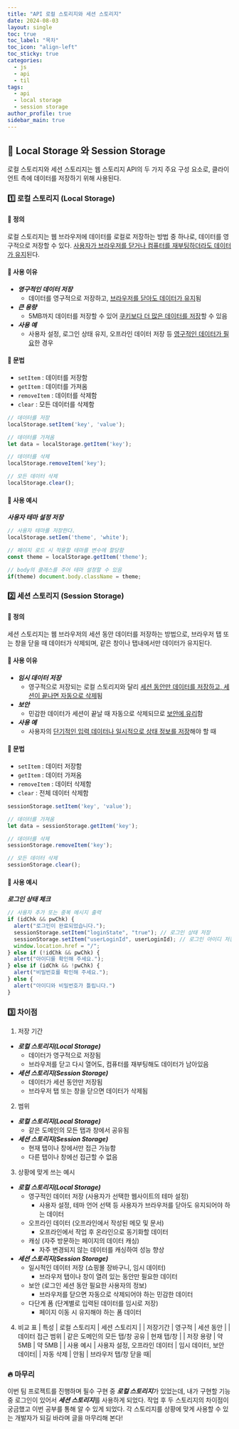 ```yaml
---
title: "API 로컬 스토리지와 세션 스토리지"
date: 2024-08-03
layout: single
toc: true
toc_label: "목차"
toc_icon: "align-left"
toc_sticky: true
categories:
  - js
  - api
  - til
tags:
  - api
  - local storage
  - session storage
author_profile: true
sidebar_main: true
---
```


## :ledger: Local Storage 와 Session Storage
로컬 스토리지와 세션 스토리지는 웹 스토리지 API의 두 가지 주요 구성 요소로, 클라이언트 측에 데이터를 저장하기 위해 사용된다.

### :one: 로컬 스토리지 (Local Storage)
#### :pushpin: 정의
로컬 스토리지는 웹 브라우저에 데이터를 로컬로 저장하는 방법 중 하나로, 데이터를 영구적으로 저장할 수 있다. <u>사용자가 브라우저를 닫거나 컴퓨터를 재부팅하더라도 데이터가 유지</u>된다.

#### :pushpin: 사용 이유
- ***영구적인 데이터 저장***
  - 데이터를 영구적으로 저장하고, <u>브라우저를 닫아도 데이터가 유지</u>됨
- ***큰 용량***
  - 5MB까지 데이터를 저장할 수 있어 <u>쿠키보다 더 많은 데이터를 저장</u>할 수 있음
- ***사용 예***
  - 사용자 설정, 로그인 상태 유지, 오프라인 데이터 저장 등 <u>영구적인 데이터가 필요</u>한 경우

#### :pushpin: 문법
- `setItem` : 데이터를 저장함
- `getItem` : 데이터를 가져옴
- `removeItem` : 데이터를 삭제함
- `clear` : 모든 데이터를 삭제함

```javascript
// 데이터를 저장
localStorage.setItem('key', 'value');

// 데이터를 가져옴
let data = localStorage.getItem('key');

// 데이터를 삭제
localStorage.removeItem('key');

// 모든 데이터 삭제
localStorage.clear();
```

#### :pushpin: 사용 예시
***사용자 테마 설정 저장***
```javascript
// 사용자 테마를 저장한다.
localStorage.setIem('theme', 'white');

// 페이지 로드 시 적용할 테마를 변수에 할당함
const theme = localStorage.getItem('theme');

// body의 클래스를 주어 테마 설정할 수 있음
if(theme) document.body.className = theme;
```

### :two: 세션 스토리지 (Session Storage)
#### :pushpin: 정의
세션 스토리지는 웹 브라우저의 세션 동안 데이터를 저장하는 방법으로, 브라우저 탭 또는 창을 닫을 때 데이터가 삭제되며, 같은 창이나 탭내에서만 데이터가 유지된다.

#### :pushpin: 사용 이유
- ***임시 데이터 저장***
  - 영구적으로 저장되는 로컬 스토리지와 달리 <u>세션 동안만 데이터를 저장하고, 세션이 끝나면 자동으로 삭제</u>됨
- ***보안***
  - 민감한 데이터가 세션이 끝날 때 자동으로 삭제되므로 <u>보안에 유리</u>함
- ***사용 예***
  - 사용자의 <u>단기적인 입력 데이터나 일시적으로 상태 정보를 저장</u>해야 할 때

#### :pushpin: 문법
- `setItem` : 데이터 저장함
- `getItem` : 데이터 가져옴
- `removeItem` : 데이터 삭제함
- `clear` : 전체 데이터 삭제함

```javascript
sessionStorage.setItem('key', 'value');

// 데이터를 가져옴
let data = sessionStorage.getItem('key');

// 데이터를 삭제
sessionStorage.removeItem('key');

// 모든 데이터 삭제
sessionStorage.clear();
```

#### :pushpin: 사용 예시
***로그인 상태 체크***
```javascript
// 사용자 추가 또는 중복 메시지 출력
if (idChk && pwChk) {
  alert("로그인이 완료되었습니다.");
  sessionStorage.setItem("loginState", "true"); // 로그인 상태 저장
  sessionStorage.setItem("userLoginId", userLoginId); // 로그인 아이디 저장
  window.location.href = "/";
} else if (!idChk && pwChk) {
  alert("아이디를 확인해 주세요.");
} else if (idChk && !pwChk) {
  alert("비밀번호를 확인해 주세요.");
} else {
  alert("아이디와 비밀번호가 틀립니다.")
}
```

### :three: 차이점
1. 저장 기간
  - ***로컬 스토리지(Local Storage)***
    - 데이터가 영구적으로 저장됨
    - 브라우저를 닫고 다시 열어도, 컴퓨터를 재부팅해도 데이터가 남아있음
  - ***세션 스토리지(Session Storage)***
    - 데이터가 세션 동안만 저장됨
    - 브라우저 탭 또는 창을 닫으면 데이터가 삭제됨
2. 범위
  - ***로컬 스토리지(Local Storage)***
    - 같은 도메인의 모든 탭과 창에서 공유됨
  - ***세션 스토리지(Session Storage)***
    - 현재 탭이나 창에서만 접근 가능함
    - 다른 탭이나 창에선 접근할 수 없음
3. 상황에 맞게 쓰는 예시
  - ***로컬 스토리지(Local Storage)***
    - 영구적인 데이터 저장 (사용자가 선택한 웹사이트의 테마 설정)
      - 사용자 설정, 테마 언어 선택 등 사용자가 브라우저를 닫아도 유지되어야 하는 데이터
    - 오프라인 데이터 (오프라인에서 작성된 메모 및 문서)
      - 오프라인에서 작업 후 온라인으로 동기화할 데이터
    - 캐싱 (자주 방문하는 페이지의 데이터 캐싱)
      - 자주 변경되지 않는 데이터를 캐싱하여 성능 향상
  - ***세션 스토리지(Session Storage)***
    - 일시적인 데이터 저장 (쇼핑몰 장바구니, 임시 데이터)
      - 브라우저 탭이나 창이 열려 있는 동안만 필요한 데이터
    - 보안 (로그인 세션 동안 필요한 사용자의 정보)
      - 브라우저를 닫으면 자동으로 삭제되어야 하는 민감한 데이터
    - 다단계 폼 (단계별로 입력된 데이터를 임시로 저장)
      - 페이지 이동 시 유지해야 하는 폼 데이터

4. 비교 표
| 특성 | 로컬 스토리지 | 세션 스토리지 |
| 저장기간 | 영구적 | 세션 동안 |
| 데이터 접근 범위 | 같은 도메인의 모든 탭/창 공유 | 현재 탭/창 |
| 저장 용량 | 약 5MB | 약 5MB |
| 사용 예시 | 사용자 설정, 오프라인 데이터 | 임시 데이터, 보안 데이터|
| 자동 삭제 | 안됨 | 브라우저 탭/창 닫을 때|

### :fire: 마무리
이번 팀 프로젝트를 진행하며 필수 구현 중 ***로컬 스토리지***가 있었는데, 내가 구현할 기능 중 로그인이 있어서 ***세션 스토리지***를 사용하게 되었다. 작업 후 두 스토리지의 차이점이 궁금했고 이번 공부를 통해 알 수 있게 되었다. 각 스토리지를 상황에 맞게 사용할 수 있는 개발자가 되길 바라며 글을 마무리해 본다!
